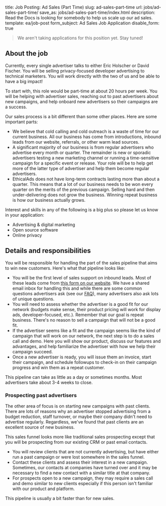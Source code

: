 title: Job Posting: Ad Sales (Part Time)
slug: ad-sales-part-time
url: jobs/ad-sales-part-time/
save_as: jobs/ad-sales-part-time/index.html
description: Read the Docs is looking for somebody to help us scale up our ad sales.
template: ea/job-post
form_subject: Ad Sales Job Application
disable_form: true


> We aren't taking applications for this position yet. Stay tuned!


## About the job

Currently, every single advertiser talks to either Eric Holscher or David Fischer.
You will be selling privacy-focused developer advertising to technical marketers.
You will work directly with the two of us and be able to have a big impact!

To start with, this role would be part-time at about 20 hours per week.
You will be helping with advertiser sales, reaching out to past advertisers about new campaigns,
and help onboard new advertisers so their campaigns are a success.

Our sales process is a bit different than some other places.
Here are some important parts:

- We believe that cold calling and cold outreach is a waste of time for our current business.
  All our business has come from introductions, inbound leads from our website,
  referrals, or other warm lead sources.
- A significant majority of our business is from regular advertisers
  who advertise every month or quarter.
  The remainder is new or sporadic advertisers testing a new marketing channel
  or running a time-sensitive campaign for a specific event or release.
  Your role will be to help get more of the latter type of advertiser
  and help them become regular advertisers.
- EthicalAds does not have long-term contracts lasting more than about a quarter.
  This means that a lot of our business needs to be won every quarter on the merits
  of the previous campaign. Selling hard and then under-delivering does not grow the business.
  Winning repeat business is how our business actually grows.

Interest and skills in any of the following is a big plus so please let us know in your application:

- Advertising & digital marketing
- Open source software
- Online privacy


## Details and responsibilities

You will be responsible for handling the part of the sales pipeline that aims to win new customers.
Here's what that pipeline looks like:

- You will be the first level of sales support on inbound leads.
  Most of these leads come from [this form on our website]({filename}../advertisers.md#inbound-form).
  We have a shared email inbox for handling this and while there are some common questions advertisers ask
  (see our [FAQ]({filename}../advertising-faq.md)),
  many advertisers also ask lots of unique questions.
- You will need to assess whether the advertiser is a good fit for our network
  (budgets make sense, their product pricing will work for display ads, developer-focused, etc.).
  Remember that our goal is repeat business. There's no reason to sell a campaign
  that will not be a good fit.
- If the advertiser seems like a fit and the campaign seems like the kind of campaign
  that will work on our network, the next step is to do a sales call and demo.
  Here you will show our product, discuss our features and advantages,
  and help familiarize the advertiser with how we help their campaign succeed.
- Once a new advertiser is ready, you will issue them an invoice,
  start their campaign, and schedule followups to check-in on their campaign progress
  and win them as a repeat customer.

This pipeline can take as little as a day or sometimes months.
Most advertisers take about 3-4 weeks to close.


### Prospecting past advertisers

The other area of focus is on starting new campaigns with past clients.
There are lots of reasons why an advertiser stopped advertising
from a budget reduction, staff turnover, or maybe their company didn't need to advertise regularly.
Regardless, we've found that past clients are an excellent source of new business.

This sales funnel looks more like traditional sales prospecting
except that you will be prospecting from our existing CRM or past email contacts.

- You will review clients that are not currently advertising,
  but have either run a past campaign or were lost somewhere in the sales funnel.
- Contact these clients and assess their interest in a new campaign.
  Sometimes, our contacts at companies have turned over and it may be necessary
  to find a new contact with a similar title at that company.
- For prospects open to a new campaign, they may require a sales call and demo
  similar to new clients especially if this person isn't familiar with our product and platform.

This pipeline is usually a bit faster than for new sales.
